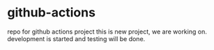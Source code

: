 # github-actions
repo for github actions project
this is new project, we are working on.
development is started and testing will be done.

